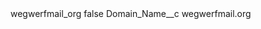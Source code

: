 <?xml version="1.0" encoding="UTF-8"?>
<CustomMetadata xmlns="http://soap.sforce.com/2006/04/metadata" xmlns:xsi="http://www.w3.org/2001/XMLSchema-instance" xmlns:xsd="http://www.w3.org/2001/XMLSchema">
    <label>wegwerfmail_org</label>
    <protected>false</protected>
    <values>
        <field>Domain_Name__c</field>
        <value xsi:type="xsd:string">wegwerfmail.org</value>
    </values>
</CustomMetadata>

